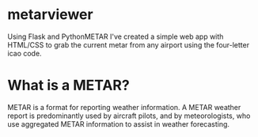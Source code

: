 # metarviewer
Using Flask and PythonMETAR I've created a simple web app with HTML/CSS to grab the current metar from any airport using the four-letter icao code.

# What is a METAR?
METAR is a format for reporting weather information. A METAR weather report is predominantly used by aircraft pilots, and by meteorologists, who use aggregated METAR information to assist in weather forecasting. 
